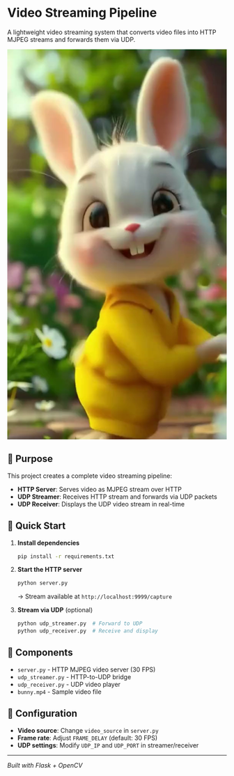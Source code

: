 # Video Streaming Pipeline

A lightweight video streaming system that converts video files into HTTP MJPEG streams and forwards them via UDP.

![Video Preview](screenshot.png)

## 🎯 Purpose

This project creates a complete video streaming pipeline:
- **HTTP Server**: Serves video as MJPEG stream over HTTP
- **UDP Streamer**: Receives HTTP stream and forwards via UDP packets
- **UDP Receiver**: Displays the UDP video stream in real-time

## 🚀 Quick Start

1. **Install dependencies**
   ```bash
   pip install -r requirements.txt
   ```

2. **Start the HTTP server**
   ```bash
   python server.py
   ```
   → Stream available at `http://localhost:9999/capture`

3. **Stream via UDP** (optional)
   ```bash
   python udp_streamer.py  # Forward to UDP
   python udp_receiver.py  # Receive and display
   ```

## 📁 Components

- `server.py` - HTTP MJPEG video server (30 FPS)
- `udp_streamer.py` - HTTP-to-UDP bridge
- `udp_receiver.py` - UDP video player
- `bunny.mp4` - Sample video file

## 🔧 Configuration

- **Video source**: Change `video_source` in `server.py`
- **Frame rate**: Adjust `FRAME_DELAY` (default: 30 FPS)
- **UDP settings**: Modify `UDP_IP` and `UDP_PORT` in streamer/receiver

---
*Built with Flask + OpenCV* 